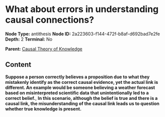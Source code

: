 # What about errors in understanding causal connections?

**Node Type:** antithesis
**Node ID:** 2a223603-f144-472f-b8af-d692bad7e2fe
**Depth:** 2
**Terminal:** No

**Parent:** [Causal Theory of Knowledge](causal-theory-of-knowledge.md)

## Content

**Suppose a person correctly believes a proposition due to what they mistakenly identify as the correct causal evidence, yet the actual link is different. An example would be someone believing a weather forecast based on misinterpreted scientific data that unintentionally led to a correct belief.**, **In this scenario, although the belief is true and there is a causal link, the misunderstanding of the causal link leads us to question whether true knowledge is present.**
